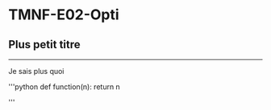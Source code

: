 # TMNF-E02-Opti

## Plus petit titre 

___
Je sais plus quoi

'''python
def function(n):
  return n

'''
